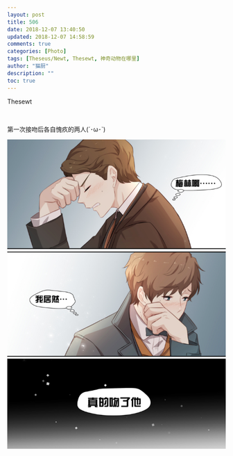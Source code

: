 ```yaml
---
layout: post
title: 506
date: 2018-12-07 13:40:50
updated: 2018-12-07 14:58:59
comments: true
categories: [Photo]
tags: [Theseus/Newt, Thesewt, 神奇动物在哪里]
author: "猫厨"
description: ""
toc: true
---
```


<p>Thesewt</p> 
<br /> 
<p>第一次接吻后各自愧疚的两人(&acute;･ω･`)</p>

![](https://raw.githubusercontent.com/alicewish/meowchain247/master/img_cVZNdzJtQk9JV2Q3UzlVeDhnUGdwbFlZTEpzdlh5bVRGTHNPZUV0b1BPTHFETUFwOUdUQmF3PT0.jpg)